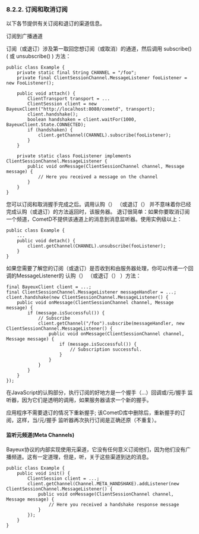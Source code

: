 ### 8.2.2. 订阅和取消订阅
以下各节提供有关订阅和退订的渠道信息。

订阅到广播通道

订阅（或退订）涉及第一取回您想订阅（或取消）的通道，然后调用 subscribe() ( 或 unsubscribe() ) 方法：

    public class Example {
        private static final String CHANNEL = "/foo";
        private final ClientSessionChannel.MessageListener fooListener = new FooListener();

        public void attach() {
            ClientTransport transport = ...
            ClientSession client = new BayeuxClient("http://localhost:8080/cometd", transport);
            client.handshake();
            boolean handshaken = client.waitFor(1000, BayeuxClient.State.CONNECTED);
            if (handshaken) {
                client.getChannel(CHANNEL).subscribe(fooListener);
            }
        }
    
        private static class FooListener implements ClientSessionChannel.MessageListener {
            public void onMessage(ClientSessionChannel channel, Message message) {
                // Here you received a message on the channel
            }
        }
    }

您可以订阅和取消握手完成之后。调用认购（） （或退订（） 并不意味着你已经完成认购（或退订）的方法返回时，该服务器。
退订很简单：如果你要取消订阅一个频道，CometD不提供该通道上的消息到消息监听器。使用实例级以上：

    public class Example {
        ...
        public void detach() {
            client.getChannel(CHANNEL).unsubscribe(fooListener);
        }
    }

如果您需要了解您的订阅（或退订）是否收到和由服务器处理，你可以传递一个回调的MessageListener的 认购（） （或退订（） ）方法：

    final BayeuxClient client = ...;
    final ClientSessionChannel.MessageListener messageHandler = ...;
    client.handshake(new ClientSessionChannel.MessageListener() {
        public void onMessage(ClientSessionChannel channel, Message message) {
            if (message.isSuccessful()) {
                // Subscribe
                client.getChannel("/foo").subscribe(messageHandler, new ClientSessionChannel.MessageListener() {
                    public void onMessage(ClientSessionChannel channel, Message message) {
                        if (message.isSuccessful()) {
                            // Subscription successful.
                        }
                    }
                }
            }
        }
    });

在JavaScript的认购部分，执行订阅的好地方是一个握手（...）回调或/元/握手 监听器，因为它们是透明的调用，如果服务器请求一个新的握手。

应用程序不需要退订的情况下重新握手; 该CometD库中删除后，重新握手的订阅，这样，当/元/握手 监听器再次执行订阅是正确还原（不重复）。

#### 监听元频道(Meta Channels)

Bayeux协议的内部实现使用元渠道，它没有任何意义订阅他们，因为他们没有广播频道。这有一定道理，但是，听，关于这些渠道到达的消息。

    public class Example {
        public void init() {
            ClientSession client = ...;
            client.getChannel(Channel.META_HANDSHAKE).addListener(new ClientSessionChannel.MessageListener() {
                public void onMessage(ClientSessionChannel channel, Message message) {
                    // Here you received a handshake response message
                }
            });
        }
    }
